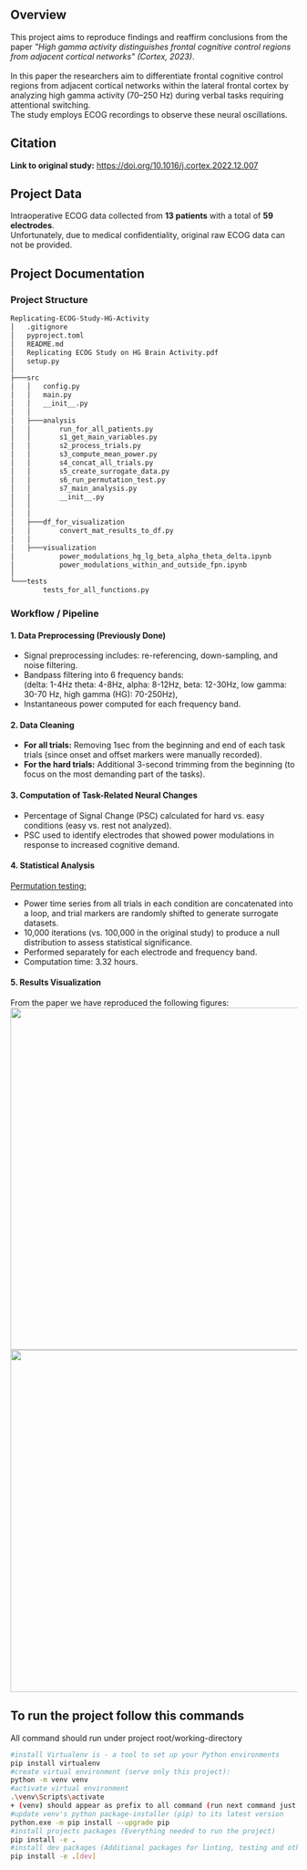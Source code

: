 ## Overview
This project aims to reproduce findings and reaffirm conclusions from the paper *"High gamma activity distinguishes frontal cognitive control regions from adjacent cortical networks" (Cortex, 2023)*.\
\
In this paper the researchers aim to differentiate frontal cognitive control regions from adjacent cortical networks within the lateral frontal cortex by analyzing high gamma activity (70–250 Hz) during verbal tasks requiring attentional switching.\
The study employs ECOG recordings to observe these neural oscillations.

## Citation
**Link to original study:** https://doi.org/10.1016/j.cortex.2022.12.007

## Project Data
Intraoperative ECOG data collected from **13 patients** with a total of **59 electrodes**.\
Unfortunately, due to medical confidentiality, original raw ECOG data can not be provided.

## Project Documentation

### Project Structure
```bash
Replicating-ECOG-Study-HG-Activity
│   .gitignore
│   pyproject.toml
│   README.md
│   Replicating ECOG Study on HG Brain Activity.pdf
│   setup.py
│
├───src
│   │   config.py
│   │   main.py
│   │   __init__.py
│   │
│   ├───analysis
│   │       run_for_all_patients.py
│   │       s1_get_main_variables.py
│   │       s2_process_trials.py
│   │       s3_compute_mean_power.py
│   │       s4_concat_all_trials.py
│   │       s5_create_surrogate_data.py
│   │       s6_run_permutation_test.py
│   │       s7_main_analysis.py
│   │       __init__.py
│   │
│   │
│   ├───df_for_visualization
│   │       convert_mat_results_to_df.py
│   │
│   ├───visualization
│           power_modulations_hg_lg_beta_alpha_theta_delta.ipynb
│           power_modulations_within_and_outside_fpn.ipynb
│
└───tests
        tests_for_all_functions.py
```

### Workflow / Pipeline
#### 1. Data Preprocessing (Previously Done)
- Signal preprocessing includes: re-referencing, down-sampling, and noise filtering.
- Bandpass filtering into 6 frequency bands:\
(delta: 1-4Hz theta: 4-8Hz, alpha: 8-12Hz, beta: 12-30Hz, low gamma: 30-70 Hz, high gamma (HG): 70-250Hz),
- Instantaneous power computed for each frequency band.

#### 2. Data Cleaning
- **For all trials:** Removing 1sec from the beginning and end of each task trials (since onset and offset markers were manually recorded).
- **For the hard trials:** Additional 3-second trimming from the beginning (to focus on the most demanding part of the tasks).  

#### 3. Computation of Task-Related Neural Changes
- Percentage of Signal Change (PSC) calculated for hard vs. easy conditions (easy vs. rest not analyzed).
- PSC used to identify electrodes that showed power modulations in response to increased cognitive demand.

#### 4. Statistical Analysis
<ins>Permutation testing:</ins>
- Power time series from all trials in each condition are concatenated into a loop, and trial markers are randomly shifted to generate surrogate datasets.
- 10,000 iterations (vs. 100,000 in the original study) to produce a null distribution to assess statistical significance.
- Performed separately for each electrode and frequency band.
- Computation time: 3.32 hours.

#### 5. Results Visualization
From the paper we have reproduced the following figures:
<img src="https://ars.els-cdn.com/content/image/1-s2.0-S0010945222003380-gr2_lrg.jpg" width="600">
<img src="https://ars.els-cdn.com/content/image/1-s2.0-S0010945222003380-gr3_lrg.jpg" width="600">

## To run the project follow this commands
All command should run under project root/working-directory
```bash 
#install Virtualenv is - a tool to set up your Python environments
pip install virtualenv
#create virtual environment (serve only this project):
python -m venv venv
#activate virtual environment
.\venv\Scripts\activate
+ (venv) should appear as prefix to all command (run next command just after activating venv)
#update venv's python package-installer (pip) to its latest version
python.exe -m pip install --upgrade pip
#install projects packages (Everything needed to run the project)
pip install -e .
#install dev packages (Additional packages for linting, testing and other developer tools)
pip install -e .[dev]
``` 
